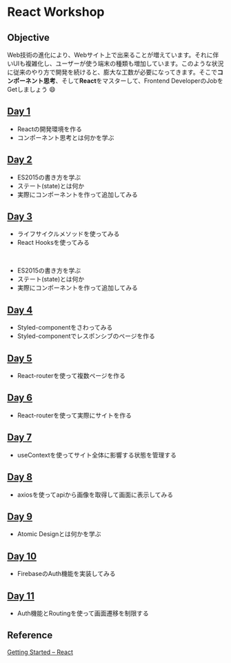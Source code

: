 React Workshop
===

Objective
---

Web技術の進化により、Webサイト上で出来ることが増えています。それに伴いUIも複雑化し、ユーザーが使う端末の種類も増加しています。このような状況に従来のやり方で開発を続けると、膨大な工数が必要になってきます。そこで**コンポーネント思考**、そして**React**をマスターして、Frontend DeveloperのJobをGetしましょう :smile:


[Day 1](./memorandum/Day1.md)
---

- Reactの開発環境を作る
- コンポーネント思考とは何かを学ぶ

[Day 2](./memorandum/Day2.md)
---

- ES2015の書き方を学ぶ
- ステート(state)とは何か
- 実際にコンポーネントを作って追加してみる

[Day 3](./memorandum/Day3.md)
---

- ライフサイクルメソッドを使ってみる
- React Hooksを使ってみる

<br>

- ES2015の書き方を学ぶ
- ステート(state)とは何か
- 実際にコンポーネントを作って追加してみる

[Day 4](./memorandum/Day4.md)
---

- Styled-componentをさわってみる
- Styled-componentでレスポンシブのページを作る


[Day 5](./memorandum/Day5.md)
---

- React-routerを使って複数ページを作る


[Day 6](./memorandum/Day6.md)
---

- React-routerを使って実際にサイトを作る

[Day 7](./memorandum/Day7.md)
---

- useContextを使ってサイト全体に影響する状態を管理する

[Day 8](./memorandum/Day8.md)
---

- axiosを使ってapiから画像を取得して画面に表示してみる

[Day 9](./memorandum/Day9.md)
---

- Atomic Designとは何かを学ぶ

[Day 10](./memorandum/Day10.md)
---

- FirebaseのAuth機能を実装してみる

[Day 11](./memorandum/Day11.md)
---

- Auth機能とRoutingを使って画面遷移を制限する

Reference
---

[Getting Started – React](https://ja.reactjs.org/docs/getting-started.html)
